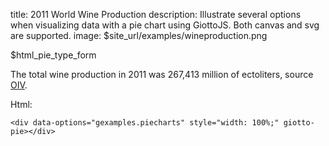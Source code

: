title: 2011 World Wine Production
description: Illustrate several options when visualizing data with a pie chart using GiottoJS. Both canvas and svg are supported.
image: $site_url/examples/wineproduction.png


<div class="container-fluid">
  <div class="row">
    <div class="col-sm-10">
      <div data-options="gexamples.piecharts" style="width: 100%;" giotto-chart></div>
    </div>
    <div class="col-sm-2 small">
      $html_pie_type_form
    </div>
  </div>
</div>

The total wine production in 2011 was 267,413 million of ectoliters, source [OIV](http://www.oiv.int/).

Html:

    <div data-options="gexamples.piecharts" style="width: 100%;" giotto-pie></div>
